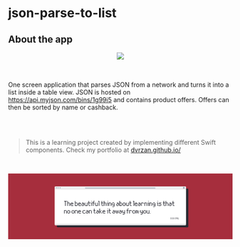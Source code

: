 # json-parse-to-list

## About the app

<p align="center">
  <img src="Documentation/preview.gif">
</p>

<br>

One screen application that parses JSON from a network and turns it into a list inside a table view.
JSON is hosted on https://api.myjson.com/bins/1g99i5 and contains product offers.
Offers can then be sorted by name or cashback.

</br>
</br>

>This is a learning project created by implementing different Swift components. Check my portfolio at [dvrzan.github.io/](https://dvrzan.github.io)

</br>

![End Banner](Documentation/EndBanner.png)
